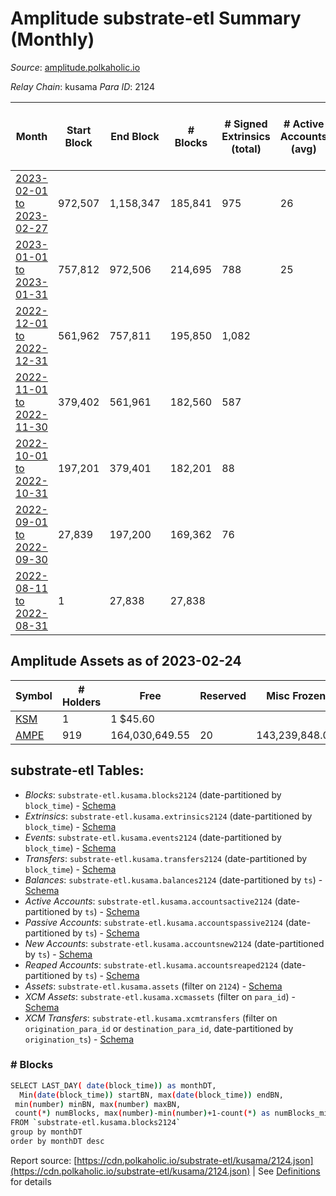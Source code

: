 # Amplitude substrate-etl Summary (Monthly)

_Source_: [amplitude.polkaholic.io](https://amplitude.polkaholic.io)

*Relay Chain*: kusama
*Para ID*: 2124



| Month | Start Block | End Block | # Blocks | # Signed Extrinsics (total) | # Active Accounts (avg) | # Addresses with Balances (max) | Issues |
| ----- | ----------- | --------- | -------- | --------------------------- | ----------------------- | ------------------------------- | ------ |
| [2023-02-01 to 2023-02-27](/kusama/2124-amplitude/2023-02-28.md) | 972,507 | 1,158,347 | 185,841 | 975 | 26 | 923 | -   |   
| [2023-01-01 to 2023-01-31](/kusama/2124-amplitude/2023-01-31.md) | 757,812 | 972,506 | 214,695 | 788 | 25 | 727 | -   |   
| [2022-12-01 to 2022-12-31](/kusama/2124-amplitude/2022-12-31.md) | 561,962 | 757,811 | 195,850 | 1,082 |  | 727 | -   |   
| [2022-11-01 to 2022-11-30](/kusama/2124-amplitude/2022-11-30.md) | 379,402 | 561,961 | 182,560 | 587 |  | 709 | -   |   
| [2022-10-01 to 2022-10-31](/kusama/2124-amplitude/2022-10-31.md) | 197,201 | 379,401 | 182,201 | 88 |  | 674 | -   |   
| [2022-09-01 to 2022-09-30](/kusama/2124-amplitude/2022-09-30.md) | 27,839 | 197,200 | 169,362 | 76 |  | 673 | -   |   
| [2022-08-11 to 2022-08-31](/kusama/2124-amplitude/2022-08-31.md) | 1 | 27,838 | 27,838 |  |  | 14 | -   |   

## Amplitude Assets as of 2023-02-24



| Symbol | # Holders | Free | Reserved | Misc Frozen | Frozen | Price | AssetID | 
| ----- | --------- | ---- | -------- | ----------- | ------ | ----- | --- |
| [KSM](/kusama/assets/KSM) | 1 | 1 $45.60 |   |    |   | $45.75 |   `{"XCM":"KSM"}` | 
| [AMPE](/kusama/assets/AMPE) | 919 | 164,030,649.55  | 20  | 143,239,848.04   | 3,934,048.84  |  |   `{"Token":"AMPE"}` | 

## substrate-etl Tables:

* _Blocks_: `substrate-etl.kusama.blocks2124` (date-partitioned by `block_time`) - [Schema](/schema/balances.json)
* _Extrinsics_: `substrate-etl.kusama.extrinsics2124` (date-partitioned by `block_time`) - [Schema](/schema/extrinsics.json)
* _Events_: `substrate-etl.kusama.events2124` (date-partitioned by `block_time`) - [Schema](/schema/events.json)
* _Transfers_: `substrate-etl.kusama.transfers2124` (date-partitioned by `block_time`) - [Schema](/schema/transfers.json)
* _Balances_: `substrate-etl.kusama.balances2124` (date-partitioned by `ts`) - [Schema](/schema/balances.json)
* _Active Accounts_: `substrate-etl.kusama.accountsactive2124` (date-partitioned by `ts`) - [Schema](/schema/accountsactive.json)
* _Passive Accounts_: `substrate-etl.kusama.accountspassive2124` (date-partitioned by `ts`) - [Schema](/schema/accountspassive.json)
* _New Accounts_: `substrate-etl.kusama.accountsnew2124` (date-partitioned by `ts`) - [Schema](/schema/accountsnew.json)
* _Reaped Accounts_: `substrate-etl.kusama.accountsreaped2124` (date-partitioned by `ts`) - [Schema](/schema/accountsreaped.json)
* _Assets_: `substrate-etl.kusama.assets` (filter on `2124`) - [Schema](/schema/assets.json)
* _XCM Assets_: `substrate-etl.kusama.xcmassets` (filter on `para_id`) - [Schema](/schema/xcmassets.json)
* _XCM Transfers_: `substrate-etl.kusama.xcmtransfers` (filter on `origination_para_id` or `destination_para_id`, date-partitioned by `origination_ts`) - [Schema](/schema/xcmtransfers.json)

### # Blocks
```bash
SELECT LAST_DAY( date(block_time)) as monthDT,
  Min(date(block_time)) startBN, max(date(block_time)) endBN, 
 min(number) minBN, max(number) maxBN, 
 count(*) numBlocks, max(number)-min(number)+1-count(*) as numBlocks_missing 
FROM `substrate-etl.kusama.blocks2124` 
group by monthDT 
order by monthDT desc
```


Report source: [https://cdn.polkaholic.io/substrate-etl/kusama/2124.json](https://cdn.polkaholic.io/substrate-etl/kusama/2124.json) | See [Definitions](/DEFINITIONS.md) for details
